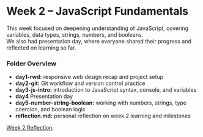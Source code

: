 # Week 2 – JavaScript Fundamentals

This week focused on deepening understanding of JavaScript, covering variables, data types, strings, numbers, and booleans.  
We also had presentation day, where everyone shared their progress and reflected on learning so far.

### Folder Overview
- **day1-rwd:** responsive web design recap and project setup  
- **day2-git:** Git workflow and version control practice  
- **day3-js-intro:** introduction to JavaScript syntax, console, and variables
- **day4** Presentation day 
- **day5-number-string-boolean:** working with numbers, strings, type coercion, and boolean logic  
- **reflection.md:** personal reflection on week 2 learning and milestones  

[Week 2 Reflection](./reflection.md).

